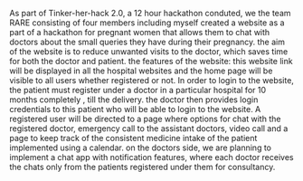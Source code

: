As part of Tinker-her-hack 2.0, a 12 hour hackathon conduted, we the team RARE consisting of four members including myself created a website as a part of a hackathon for pregnant women that allows them to chat with doctors about the small queries they have during their pregnancy. the aim of the website is to reduce unwanted visits to the doctor, which saves time for both the doctor and patient. the features  of the website: this website link will be displayed in all the hospital websites and the home page will be visible to all users whether registered or not. In order to login to the website, the patient must register under a doctor in a particular hospital for 10 months completely , till the delivery. the doctor then provides login credentials to this patient who will be able to login to the website. A registered user will be directed to a page where options for chat with the registered doctor, emergency call to the assistant doctors, video call and a page to keep track of the consistent medicine intake of the patient implemented using a calendar. on the doctors side, we are planning to implement a chat app with notification features, where each doctor receives the chats only from the patients registered under them for consultancy. 

